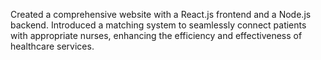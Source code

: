 Created a comprehensive website with a React.js frontend and a Node.js backend. Introduced a matching system to seamlessly connect patients with appropriate nurses, enhancing the efficiency and effectiveness of healthcare services.
